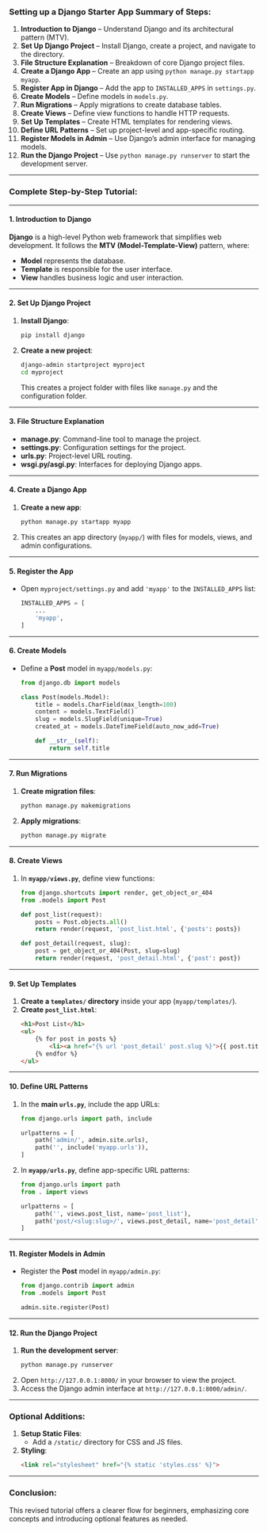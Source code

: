 
### Setting up a Django Starter App Summary of Steps:

1. **Introduction to Django** – Understand Django and its architectural pattern (MTV).
2. **Set Up Django Project** – Install Django, create a project, and navigate to the directory.
3. **File Structure Explanation** – Breakdown of core Django project files.
4. **Create a Django App** – Create an app using `python manage.py startapp myapp`.
5. **Register App in Django** – Add the app to `INSTALLED_APPS` in `settings.py`.
6. **Create Models** – Define models in `models.py`.
7. **Run Migrations** – Apply migrations to create database tables.
8. **Create Views** – Define view functions to handle HTTP requests.
9. **Set Up Templates** – Create HTML templates for rendering views.
10. **Define URL Patterns** – Set up project-level and app-specific routing.
11. **Register Models in Admin** – Use Django’s admin interface for managing models.
12. **Run the Django Project** – Use `python manage.py runserver` to start the development server.

---

### Complete Step-by-Step Tutorial:

---

#### 1. Introduction to Django
**Django** is a high-level Python web framework that simplifies web development. It follows the **MTV (Model-Template-View)** pattern, where:
- **Model** represents the database.
- **Template** is responsible for the user interface.
- **View** handles business logic and user interaction.

---

#### 2. Set Up Django Project
1. **Install Django**:
   ```bash
   pip install django
   ```
2. **Create a new project**:
   ```bash
   django-admin startproject myproject
   cd myproject
   ```
   This creates a project folder with files like `manage.py` and the configuration folder.

---

#### 3. File Structure Explanation
- **manage.py**: Command-line tool to manage the project.
- **settings.py**: Configuration settings for the project.
- **urls.py**: Project-level URL routing.
- **wsgi.py/asgi.py**: Interfaces for deploying Django apps.

---

#### 4. Create a Django App
1. **Create a new app**:
   ```bash
   python manage.py startapp myapp
   ```
2. This creates an app directory (`myapp/`) with files for models, views, and admin configurations.

---

#### 5. Register the App
- Open `myproject/settings.py` and add `'myapp'` to the `INSTALLED_APPS` list:
   ```python
   INSTALLED_APPS = [
       ...
       'myapp',
   ]
   ```

---

#### 6. Create Models
- Define a **Post** model in `myapp/models.py`:
   ```python
   from django.db import models
   
   class Post(models.Model):
       title = models.CharField(max_length=100)
       content = models.TextField()
       slug = models.SlugField(unique=True)
       created_at = models.DateTimeField(auto_now_add=True)

       def __str__(self):
           return self.title
   ```

---

#### 7. Run Migrations
1. **Create migration files**:
   ```bash
   python manage.py makemigrations
   ```
2. **Apply migrations**:
   ```bash
   python manage.py migrate
   ```

---

#### 8. Create Views
1. In **`myapp/views.py`**, define view functions:
   ```python
   from django.shortcuts import render, get_object_or_404
   from .models import Post

   def post_list(request):
       posts = Post.objects.all()
       return render(request, 'post_list.html', {'posts': posts})

   def post_detail(request, slug):
       post = get_object_or_404(Post, slug=slug)
       return render(request, 'post_detail.html', {'post': post})
   ```

---

#### 9. Set Up Templates
1. **Create a `templates/` directory** inside your app (`myapp/templates/`).
2. **Create `post_list.html`**:
   ```html
   <h1>Post List</h1>
   <ul>
       {% for post in posts %}
           <li><a href="{% url 'post_detail' post.slug %}">{{ post.title }}</a></li>
       {% endfor %}
   </ul>
   ```

---

#### 10. Define URL Patterns
1. In the **main `urls.py`**, include the app URLs:
   ```python
   from django.urls import path, include

   urlpatterns = [
       path('admin/', admin.site.urls),
       path('', include('myapp.urls')),
   ]
   ```
2. In **`myapp/urls.py`**, define app-specific URL patterns:
   ```python
   from django.urls import path
   from . import views

   urlpatterns = [
       path('', views.post_list, name='post_list'),
       path('post/<slug:slug>/', views.post_detail, name='post_detail'),
   ]
   ```

---

#### 11. Register Models in Admin
- Register the **Post** model in `myapp/admin.py`:
   ```python
   from django.contrib import admin
   from .models import Post

   admin.site.register(Post)
   ```

---

#### 12. Run the Django Project
1. **Run the development server**:
   ```bash
   python manage.py runserver
   ```
2. Open `http://127.0.0.1:8000/` in your browser to view the project.
3. Access the Django admin interface at `http://127.0.0.1:8000/admin/`.

---

### Optional Additions:
1. **Setup Static Files**:
   - Add a `/static/` directory for CSS and JS files.
2. **Styling**:
   ```html
   <link rel="stylesheet" href="{% static 'styles.css' %}">
   ```

---

### Conclusion:
This revised tutorial offers a clearer flow for beginners, emphasizing core concepts and introducing optional features as needed.